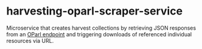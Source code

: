 # harvesting-oparl-scraper-service

Microservice that creates harvest collections by retrieving JSON responses from an [OParl endpoint](https://oparl.org/spezifikation/online-ansicht/) and triggering downloads of referenced individual resources via URL.

